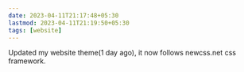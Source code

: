 ```yaml
---
date: 2023-04-11T21:17:48+05:30
lastmod: 2023-04-11T21:19:50+05:30
tags: [website]
---
```


Updated my website theme(1 day ago), it now follows newcss.net css framework.
